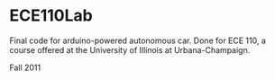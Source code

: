 ECE110Lab
=========

Final code for arduino-powered autonomous car.
Done for ECE 110, a course offered at the University of Illinois at Urbana-Champaign.

Fall 2011
